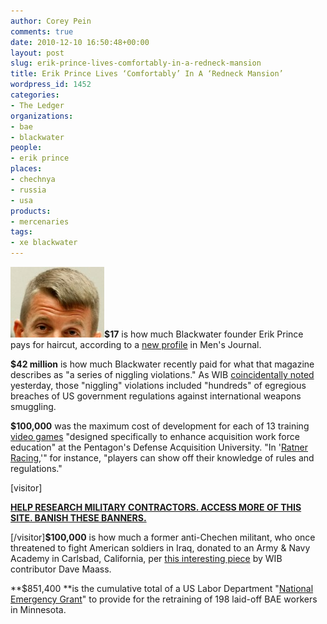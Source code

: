 ```yaml
---
author: Corey Pein
comments: true
date: 2010-12-10 16:50:48+00:00
layout: post
slug: erik-prince-lives-comfortably-in-a-redneck-mansion
title: Erik Prince Lives ‘Comfortably’ In A ‘Redneck Mansion’ 
wordpress_id: 1452
categories:
- The Ledger
organizations:
- bae
- blackwater
people:
- erik prince
places:
- chechnya
- russia
- usa
products:
- mercenaries
tags:
- xe blackwater
---
```


[![](/images/2010/12/erik-prince-hair-150x113.jpg)](/images/2010/12/erik-prince-hair.jpg)**$17** is how much Blackwater founder Erik Prince pays for haircut, according to a [new profile](http://www.mensjournal.com/an-american-commando-in-exile) in Men's Journal.

**$42 million** is how much Blackwater recently paid for what that magazine describes as "a series of niggling violations." As WIB [coincidentally noted](http://www.warisbusiness.com/2010/12/former-bush-admin-lawyer-will-keep-tabs-on-blackwater/) yesterday, those "niggling" violations included "hundreds" of egregious breaches of US government regulations against international weapons smuggling.

**$100,000** was the maximum cost of development for each of 13 training [video games](http://www.nationaldefensemagazine.org/blog/Lists/Posts/Post.aspx?ID=269) "designed specifically to enhance acquisition work force education" at the Pentagon's Defense Acquisition University. "In '[Ratner Racing](http://clc.dau.mil/games/game/133),'" for instance, "players can show off their knowledge of rules and regulations."

<!-- more -->[visitor]

**[HELP RESEARCH MILITARY CONTRACTORS. ACCESS MORE OF THIS SITE. BANISH THESE BANNERS.](http://www.warisbusiness.com/diy/)**

[/visitor]**$100,000** is how much a former anti-Chechen militant, who once threatened to fight American soldiers in Iraq, donated to an Army & Navy Academy in Carlsbad, California, per [this interesting piece](http://www.sdcitybeat.com/sandiego/article-8492-the-russia-houses.html) by WIB contributor Dave Maass.

**$851,400 **is the cumulative total of a US Labor Department "[National Emergency Grant](http://www.dol.gov/opa/media/press/eta/eta20101465.htm  )" to provide for the retraining of 198 laid-off BAE workers in Minnesota.
